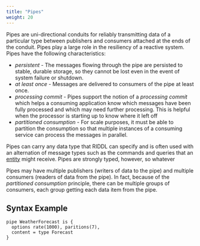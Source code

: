 ```yaml
---
title: "Pipes"
weight: 20
---
```


Pipes are uni-directional conduits for reliably transmitting data of a 
particular type between publishers and consumers attached at the ends of 
the conduit. Pipes play a large role in the resiliency of a reactive system. 
Pipes have the following characteristics:
* _persistent_ - The messages flowing through the pipe are persisted to
  stable, durable storage, so they cannot be lost even in the event of
  system failure or shutdown.
* _at least once_ - Messages are delivered to consumers of the pipe at least
  once.
* _processing commit_ - Pipes support the notion of a _processing commit_ which
  helps a consuming application know which messages have been fully
  processed and which may need further processing. This is helpful when the
  processor is starting up to know where it left off
* _partitioned consumption_ - For scale purposes, it must be able to
  partition the consumption so that multiple instances of a consuming
  service can process the messages in parallel.

Pipes can carry any data type that RIDDL can specify and is often used with
an alternation of message types such as the commands and queries that an
[entity](../context/entity) might receive.  Pipes are strongly typed,
however, so whatever

Pipes may have multiple publishers (writers of data to the pipe) and
multiple consumers (readers of data from the pipe). In fact, because of the
_partitioned consumption_ principle, there can be multiple groups of
consumers, each group getting each data item from the pipe.

## Syntax Example
```riddl
pipe WeatherForecast is {
  options rate(1000), paritions(7), 
  content = type Forecast
}
```

